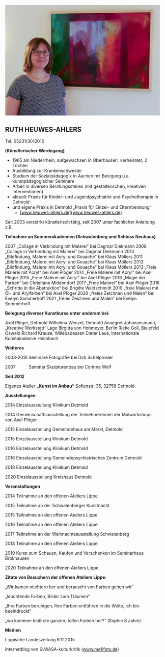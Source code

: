 ![](/src/lib/posts/vita/vita.png)

## RUTH HEUWES-AHLERS


Tel. 05231/3012010


**(Künstlerischer Werdegang)**

- 1965 am Niederrhein, aufgewachsen in Oberhausen, verheiratet, 2 Töchter
- Ausbildung zur Krankenschwester
- Studium der Sozialpädagogik in Aachen mit Belegung u.a. kunstpädagogischer Seminare
- Arbeit in diversen Beratungsstellen (mit gestalterischen, kreativen Interventionen)
- aktuell: Praxis für Kinder- und Jugendpsychiatrie und Psychotherapie in Detmold
- und eigene Praxis in Detmold „Praxis für Einzel- und Elternberatung“
	- [www.heuwes-ahlers.de](www.heuwes-ahlers.de)


Seit 2003 verstärkt künstlerisch tätig, seit 2007 unter fachlicher Anleitung z.B.

**Teilnahme an Sommerakademien (Schwalenberg und Schloss Neuhaus)**

2007 „Collage in Verbindung mit Malerei“ bei Dagmar Diekmann
2008 „Collage in Verbindung mit Malerei“ bei Dagmar Diekmann
2010 „Bildfindung, Malerei mit Acryl und Gouache“ bei Klaus Möllers
2011 „Bildfindung, Malerei mit Acryl und Gouache“ bei Klaus Möllers
2012 „Bildfindung, Malerei mit Acryl und Gouache“ bei Klaus Möllers
2013 „Freie Malerei mit Acryl“ bei Axel Plöger
2014 „Freie Malerei mit Acryl“ bei Axel Plöger
2015 „Freie Malerei mit Acryl“ bei Axel Plöger
2016 „Magie der Farben“ bei Christiane Middendorf
2017 „Freie Malerei“ bei Axel Plöger
2018 „Schritte in die Abstraktion“ bei Brigitte Waldschmidt
2019 „freie Malerei mit  Öl- und Arylfarben“ bei Axel Plöger
2020 „freies Zeichnen und Malen“ bei Evelyn Sommerhoff
2021 „freies Zeichnen und Malen“ bei Evelyn Sommerhoff

**Belegung diverser Kunstkurse unter anderem bei:**

Axel Plöger, Detmold
Wilhelma Wenzel, Detmold
Annegret Johannesmann, „Kreative Werkstatt“ Lage
Birgitta von Hohmeyer, Berlin
Rieke Goll, Bielefeld
Oswald Richard Krause, Willebadessen
Dieter Laue, Internationale Kunstakademie Heimbach

**Weiteres**

2003-2010 Seminare Fotografie bei Dirk Schelpmeier

2007           Seminar Skulpturenbau bei Corinna Wolf

**Seit 2012**

Eigenes Atelier **„Kunst im Anbau“** Sofienstr. 35, 32756 Detmold

**Ausstellungen**

2014 Einzelausstellung Klinikum Detmold

2014 Gemeinschaftsausstellung der TeilnehmerInnen der Malworkshops von Axel Plöger

2015 Einzelausstellung Gemeindehaus am Markt, Detmold

2015 Einzelausstellung Klinikum Detmold

2016 Einzelausstellung Klinikum Detmold

2016 Einzelausstellung Gemeindepsychiatrisches Zentrum Detmold

2018 Einzelausstellung Klinikum Detmold

2020 Einzelausstellung Kreishaus Detmold

**Veranstaltungen**

2014 Teilnahme an den offenen Ateliers Lippe

2015 Teilnahme an der Schwalenberger Kunstnacht

2015 Teilnahme an den offenen Ateliers Lippe

2016 Teilnahme an den offenen Ateliers Lippe

2017 Teilnahme an der Weihnachtsausstellung Schwalenberg

2018 Teilnahme an den offenen Ateliers Lippe

2019 Kunst zum Schauen, Kaufen und Verschenken im Seminarhaus Brokhausen

2020 Teilnahme an den offenen Ateliers Lippe

**Zitate von Besuchern der offenen Ateliers Lippe:**

„Wir kamen nüchtern her und berauscht von Farben gehen wir“

„leuchtende Farben, Bilder zum Träumen“

„Ihre Farben beruhigen, Ihre Farben entführen in die Weite, ich bin beeindruckt“

„wo kommen bloß die ganzen, tollen Farben her?“ (Sophie 8 Jahre)

**Medien**

Lippische Landeszeitung 9.11.2015

Internetblog von G.WASA-kulturkritik (www.mefifoto.de)